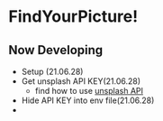 # FindYourPicture!

## Now Developing
* Setup (21.06.28)
* Get unsplash API KEY(21.06.28)
  * find how to use [unsplash API](https://unsplash.com/documentation)
* Hide API KEY into env file(21.06.28)
* 